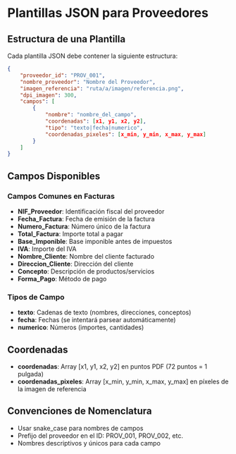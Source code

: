 # Plantillas JSON para Proveedores

## Estructura de una Plantilla

Cada plantilla JSON debe contener la siguiente estructura:

```json
{
    "proveedor_id": "PROV_001",
    "nombre_proveedor": "Nombre del Proveedor",
    "imagen_referencia": "ruta/a/imagen/referencia.png",
    "dpi_imagen": 300,
    "campos": [
        {
            "nombre": "nombre_del_campo",
            "coordenadas": [x1, y1, x2, y2],
            "tipo": "texto|fecha|numerico",
            "coordenadas_pixeles": [x_min, y_min, x_max, y_max]
        }
    ]
}
```

## Campos Disponibles

### Campos Comunes en Facturas

- **NIF_Proveedor**: Identificación fiscal del proveedor
- **Fecha_Factura**: Fecha de emisión de la factura
- **Numero_Factura**: Número único de la factura
- **Total_Factura**: Importe total a pagar
- **Base_Imponible**: Base imponible antes de impuestos
- **IVA**: Importe del IVA
- **Nombre_Cliente**: Nombre del cliente facturado
- **Direccion_Cliente**: Dirección del cliente
- **Concepto**: Descripción de productos/servicios
- **Forma_Pago**: Método de pago

### Tipos de Campo

- **texto**: Cadenas de texto (nombres, direcciones, conceptos)
- **fecha**: Fechas (se intentará parsear automáticamente)
- **numerico**: Números (importes, cantidades)

## Coordenadas

- **coordenadas**: Array [x1, y1, x2, y2] en puntos PDF (72 puntos = 1 pulgada)
- **coordenadas_pixeles**: Array [x_min, y_min, x_max, y_max] en píxeles de la imagen de referencia

## Convenciones de Nomenclatura

- Usar snake_case para nombres de campos
- Prefijo del proveedor en el ID: PROV_001, PROV_002, etc.
- Nombres descriptivos y únicos para cada campo